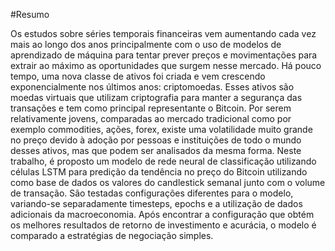#Resumo

Os estudos sobre séries temporais financeiras vem aumentando cada vez mais ao longo
dos anos principalmente com o uso de modelos de aprendizado de máquina para tentar
prever preços e movimentações para extrair ao máximo as oportunidades que surgem
nesse mercado. Há pouco tempo, uma nova classe de ativos foi criada e vem crescendo
exponencialmente nos últimos anos: criptomoedas. Esses ativos são moedas virtuais
que utilizam criptografia para manter a segurança das transações e tem como principal
representante o Bitcoin. Por serem relativamente jovens, comparadas ao mercado
tradicional como por exemplo commodities, ações, forex, existe uma volatilidade muito
grande no preço devido à adoção por pessoas e instituições de todo o mundo desses
ativos, mas que podem ser analisados da mesma forma. Neste trabalho, é proposto
um modelo de rede neural de classificação utilizando células LSTM para predição da
tendência no preço do Bitcoin utilizando como base de dados os valores do candlestick
semanal junto com o volume de transação. São testadas configurações diferentes para o
modelo, variando-se separadamente timesteps, epochs e a utilização de dados adicionais
da macroeconomia. Após encontrar a configuração que obtém os melhores resultados de
retorno de investimento e acurácia, o modelo é comparado a estratégias de negociação
simples.
